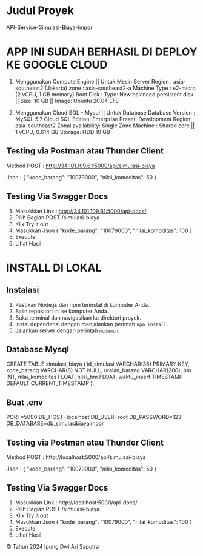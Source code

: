 # Judul Proyek

API-Service-Simulasi-Biaya-Impor

# APP INI SUDAH BERHASIL DI DEPLOY KE GOOGLE CLOUD
1. Menggunakan Compute Engine || Untuk Mesin Server
    Region : asia-southeast2 (Jakarta)
    zone : asia-southeast2-a
    Machine Type : 	e2-micro (2 vCPU, 1 GB memory)
    Boot Disk : Type: New balanced persistent disk || Size: 10 GB || Image: Ubuntu 20.04 LTS

2. Menggunakan Cloud SQL - Mysql || Untuk Database
    Database Version : MySQL 5.7
    Cloud SQL Edition: Enterprise
    Preset: Development
    Region: asia-southeast2
    Zonal availability: Single Zone
    Machine : Shared core || 1 vCPU, 0.614 GB
    Storage: HDD 10 GB
    
## Testing via Postman atau Thunder Client
Method POST : http://34.101.109.61:5000/api/simulasi-biaya

Json :
{
  "kode_barang": "10079000",
  "nilai_komoditas": 50
}

## Testing Via Swagger Docs
1. Masukkian Link : http://34.101.109.61:5000/api-docs/
2. Pilih Bagian POST /simulasi-biaya
3. Klik Try it out
4. Masukkan Json
    {
        "kode_barang": "10079000",
        "nilai_komoditas": 100
    }
5. Execute
6. Lihat Hasil

# INSTALL DI LOKAL
## Instalasi

1. Pastikan Node.js dan npm terinstal di komputer Anda.
2. Salin repositori ini ke komputer Anda.
3. Buka terminal dan navigasikan ke direktori proyek.
4. Instal dependensi dengan menjalankan perintah `npm install`.
5. Jalankan server dengan perintah `nodemon`.

## Database Mysql

CREATE TABLE simulasi_biaya (
  id_simulasi VARCHAR(36) PRIMARY KEY,
  kode_barang VARCHAR(8) NOT NULL,
  uraian_barang VARCHAR(200),
  bm INT,
  nilai_komoditas FLOAT,
  nilai_bm FLOAT,
  waktu_insert TIMESTAMP DEFAULT CURRENT_TIMESTAMP
);

## Buat .env
PORT=5000
DB_HOST=localhost
DB_USER=root
DB_PASSWORD=123
DB_DATABASE=db_simulasibiayaimpor

## Testing via Postman atau Thunder Client
Method POST : http://localhost:5000/api/simulasi-biaya

Json :
{
  "kode_barang": "10079000",
  "nilai_komoditas": 50
}


## Testing Via Swagger Docs
1. Masukkian Link : http://localhost:5000/api-docs/
2. Pilih Bagian POST /simulasi-biaya
3. Klik Try it out
4. Masukkan Json
    {
        "kode_barang": "10079000",
        "nilai_komoditas": 100
    }
5. Execute
6. Lihat Hasil

© Tahun 2024 Ipung Dwi Ari Saputra